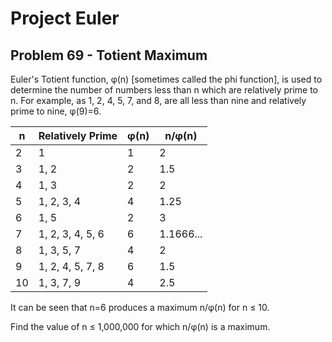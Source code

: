 # Project Euler

## Problem 69 - Totient Maximum

Euler's Totient function, φ(n) [sometimes called the phi function], is used to determine the number of numbers less than n which are relatively prime to n.
For example, as 1, 2, 4, 5, 7, and 8, are all less than nine and relatively prime to nine, φ(9)=6.

|  n |  Relatively Prime | φ(n) |   n/φ(n)  |
|----|-------------------|------|-----------|
|  2 | 1	               |  1 	| 2         |
|  3 | 1, 2	             |  2 	| 1.5       |
|  4 | 1, 3	             |  2 	| 2         |
|  5 | 1, 2, 3, 4        |  4 	| 1.25      |
|  6 | 1, 5              |  2 	| 3         |
|  7 | 1, 2, 3, 4, 5, 6  |  6 	| 1.1666... |
|  8 | 1, 3, 5, 7        |  4 	| 2         |
|  9 | 1, 2, 4, 5, 7, 8  |  6 	| 1.5       |
| 10 | 1, 3, 7, 9	       |  4 	| 2.5       |

It can be seen that n=6 produces a maximum n/φ(n) for n ≤ 10.

Find the value of n ≤ 1,000,000 for which n/φ(n) is a maximum.
